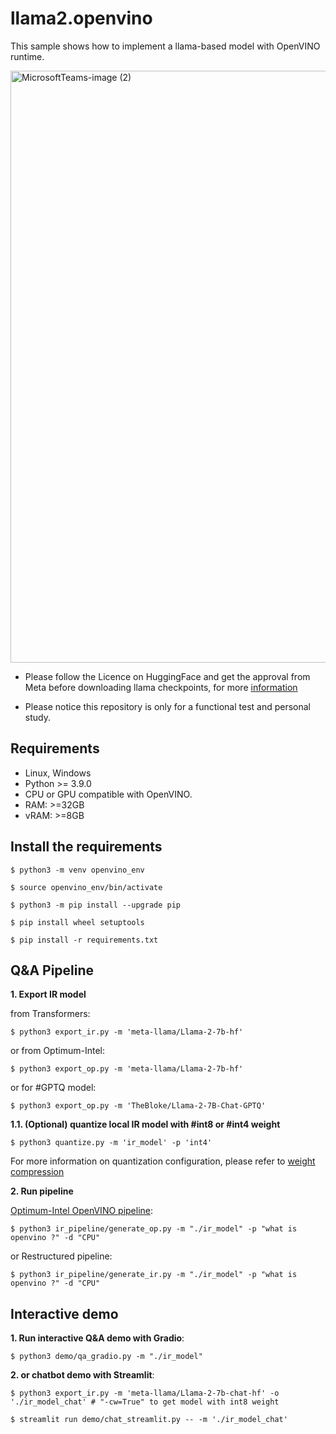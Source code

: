 # llama2.openvino
This sample shows how to implement a llama-based model with OpenVINO runtime.

<img width="947" alt="MicrosoftTeams-image (2)" src="https://github.com/OpenVINO-dev-contest/llama2.openvino/assets/91237924/c210507f-1fb2-4c68-a8d9-dae945df07d3">


- Please follow the Licence on HuggingFace and get the approval from Meta before downloading llama checkpoints, for more [information](https://huggingface.co/meta-llama/Llama-2-7b-hf)

- Please notice this repository is only for a functional test and personal study.

## Requirements

- Linux, Windows
- Python >= 3.9.0
- CPU or GPU compatible with OpenVINO.
- RAM: >=32GB
- vRAM: >=8GB

## Install the requirements

    $ python3 -m venv openvino_env

    $ source openvino_env/bin/activate

    $ python3 -m pip install --upgrade pip
    
    $ pip install wheel setuptools
    
    $ pip install -r requirements.txt


## Q&A Pipeline

**1. Export IR model**

from Transformers:

    $ python3 export_ir.py -m 'meta-llama/Llama-2-7b-hf'

or from Optimum-Intel:

    $ python3 export_op.py -m 'meta-llama/Llama-2-7b-hf'

or for #GPTQ model:

    $ python3 export_op.py -m 'TheBloke/Llama-2-7B-Chat-GPTQ'

**1.1.  (Optional) quantize local IR model with #int8 or #int4 weight**

    $ python3 quantize.py -m 'ir_model' -p 'int4'

For more information on quantization configuration, please refer to [weight compression](https://github.com/openvinotoolkit/nncf/blob/release_v270/docs/compression_algorithms/CompressWeights.md)

**2.  Run pipeline**

[Optimum-Intel OpenVINO pipeline](https://huggingface.co/docs/optimum/intel/inference):

    $ python3 ir_pipeline/generate_op.py -m "./ir_model" -p "what is openvino ?" -d "CPU"

or Restructured pipeline:

    $ python3 ir_pipeline/generate_ir.py -m "./ir_model" -p "what is openvino ?" -d "CPU"

## Interactive demo

**1. Run interactive Q&A demo with Gradio**:

    $ python3 demo/qa_gradio.py -m "./ir_model" 

**2. or chatbot demo with Streamlit**:

    $ python3 export_ir.py -m 'meta-llama/Llama-2-7b-chat-hf' -o './ir_model_chat' # "-cw=True" to get model with int8 weight

    $ streamlit run demo/chat_streamlit.py -- -m './ir_model_chat'
